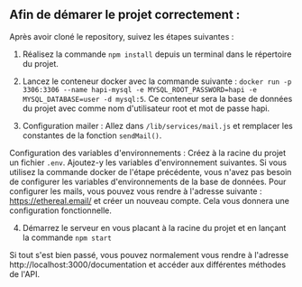 ## Afin de démarer le projet correctement : 

Après avoir cloné le repository, suivez les étapes suivantes :

1. Réalisez la commande ```npm install``` depuis un terminal dans le répertoire du projet.

2. Lancez le conteneur docker avec la commande suivante : ```docker run -p 3306:3306 --name hapi-mysql -e MYSQL_ROOT_PASSWORD=hapi -e MYSQL_DATABASE=user -d mysql:5```. Ce conteneur sera la base de données du projet avec comme nom d'utilisateur root et mot de passe hapi.

3. Configuration mailer : Allez dans ``/lib/services/mail.js`` et remplacer les constantes de la fonction ``sendMail()``.

Configuration des variables d'environnements : Créez à la racine du projet un fichier ```.env```. Ajoutez-y les variables d'environnement suivantes. Si vous utilisez la commande docker de l'étape précédente, vous n'avez pas besoin de configurer les variables d'environnements de la base de données.
    Pour configurer les mails, vous pouvez vous rendre à l'adresse suivante : https://ethereal.email/ et créer un nouveau compte. Cela vous donnera une configuration fonctionnelle.

4. Démarrez le serveur en vous placant à la racine du projet et en lançant la commande ```npm start```

Si tout s'est bien passé, vous pouvez normalement vous rendre à l'adresse http://localhost:3000/documentation et accéder aux différentes méthodes de l'API.
